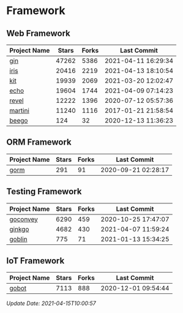 # Framework

## Web Framework
| Project Name | Stars | Forks | Last Commit |
| ------------ | ----- | ----- | ----------- |
| [gin](https://github.com/gin-gonic/gin) | 47262 | 5386 | 2021-04-11 16:29:34 |
| [iris](https://github.com/kataras/iris) | 20416 | 2219 | 2021-04-13 18:10:54 |
| [kit](https://github.com/go-kit/kit) | 19939 | 2069 | 2021-03-20 12:02:47 |
| [echo](https://github.com/labstack/echo) | 19604 | 1744 | 2021-04-09 07:14:23 |
| [revel](https://github.com/revel/revel) | 12222 | 1396 | 2020-07-12 05:57:36 |
| [martini](https://github.com/go-martini/martini) | 11240 | 1116 | 2017-01-21 21:58:54 |
| [beego](https://github.com/astaxie/beego) | 124 | 32 | 2020-12-13 11:36:23 |

## ORM Framework
| Project Name | Stars | Forks | Last Commit |
| ------------ | ----- | ----- | ----------- |
| [gorm](https://github.com/jinzhu/gorm) | 291 | 91 | 2020-09-21 02:28:17 |

## Testing Framework
| Project Name | Stars | Forks | Last Commit |
| ------------ | ----- | ----- | ----------- |
| [goconvey](https://github.com/smartystreets/goconvey) | 6290 | 459 | 2020-10-25 17:47:07 |
| [ginkgo](https://github.com/onsi/ginkgo) | 4682 | 430 | 2021-04-07 11:59:24 |
| [goblin](https://github.com/franela/goblin) | 775 | 71 | 2021-01-13 15:34:25 |

## IoT Framework
| Project Name | Stars | Forks | Last Commit |
| ------------ | ----- | ----- | ----------- |
| [gobot](https://github.com/hybridgroup/gobot) | 7113 | 888 | 2020-12-01 09:54:44 |

*Update Date: 2021-04-15T10:00:57*